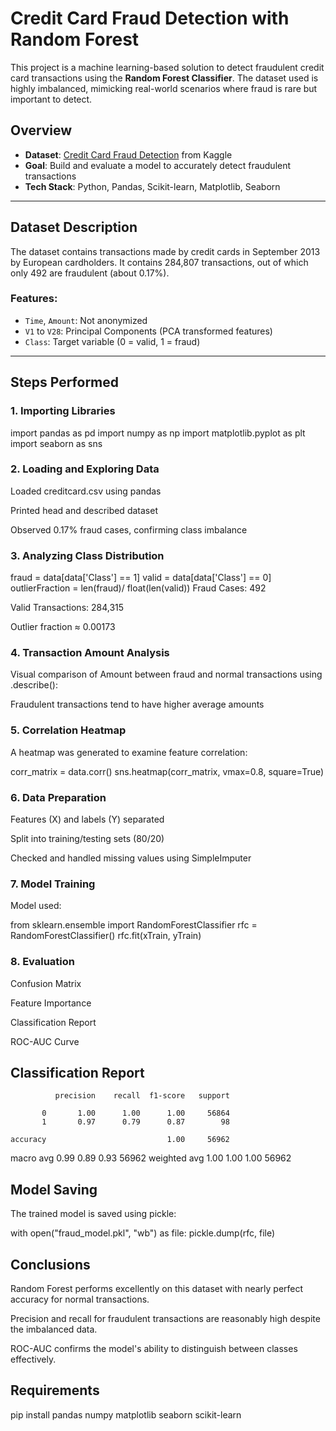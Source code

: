 
# Credit Card Fraud Detection with Random Forest

This project is a machine learning-based solution to detect fraudulent credit card transactions using the **Random Forest Classifier**. The dataset used is highly imbalanced, mimicking real-world scenarios where fraud is rare but important to detect.

##  Overview

- **Dataset**: [Credit Card Fraud Detection](https://www.kaggle.com/mlg-ulb/creditcardfraud) from Kaggle
- **Goal**: Build and evaluate a model to accurately detect fraudulent transactions
- **Tech Stack**: Python, Pandas, Scikit-learn, Matplotlib, Seaborn

---

##  Dataset Description

The dataset contains transactions made by credit cards in September 2013 by European cardholders. It contains 284,807 transactions, out of which only 492 are fraudulent (about 0.17%).

### Features:

- `Time`, `Amount`: Not anonymized
- `V1` to `V28`: Principal Components (PCA transformed features)
- `Class`: Target variable (0 = valid, 1 = fraud)

---

##  Steps Performed

### 1. **Importing Libraries**


import pandas as pd
import numpy as np
import matplotlib.pyplot as plt
import seaborn as sns

### 2. Loading and Exploring Data
Loaded creditcard.csv using pandas

Printed head and described dataset

Observed 0.17% fraud cases, confirming class imbalance

### 3. Analyzing Class Distribution

fraud = data[data['Class'] == 1]
valid = data[data['Class'] == 0]
outlierFraction = len(fraud)/ float(len(valid))
Fraud Cases: 492

Valid Transactions: 284,315

Outlier fraction ≈ 0.00173

### 4. Transaction Amount Analysis
Visual comparison of Amount between fraud and normal transactions using .describe():

Fraudulent transactions tend to have higher average amounts

### 5. Correlation Heatmap
A heatmap was generated to examine feature correlation:

corr_matrix = data.corr()
sns.heatmap(corr_matrix, vmax=0.8, square=True)

### 6. Data Preparation
Features (X) and labels (Y) separated

Split into training/testing sets (80/20)

Checked and handled missing values using SimpleImputer

### 7. Model Training
Model used:

from sklearn.ensemble import RandomForestClassifier
rfc = RandomForestClassifier()
rfc.fit(xTrain, yTrain)
### 8. Evaluation
Confusion Matrix

Feature Importance

Classification Report

ROC-AUC Curve

##  Classification Report

              precision    recall  f1-score   support

           0       1.00      1.00      1.00     56864
           1       0.97      0.79      0.87        98

    accuracy                           1.00     56962
   macro avg       0.99      0.89      0.93     56962
weighted avg       1.00      1.00      1.00     56962


## Model Saving
The trained model is saved using pickle:

with open("fraud_model.pkl", "wb") as file:
    pickle.dump(rfc, file)
## Conclusions
Random Forest performs excellently on this dataset with nearly perfect accuracy for normal transactions.

Precision and recall for fraudulent transactions are reasonably high despite the imbalanced data.

ROC-AUC confirms the model's ability to distinguish between classes effectively.

## Requirements

pip install pandas numpy matplotlib seaborn scikit-learn

